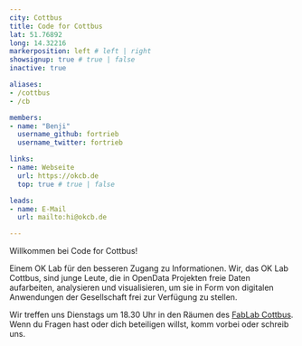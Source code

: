 ```yaml
---
city: Cottbus
title: Code for Cottbus
lat: 51.76892
long: 14.32216
markerposition: left # left | right
showsignup: true # true | false
inactive: true

aliases:
- /cottbus
- /cb

members:
- name: "Benji"
  username_github: fortrieb
  username_twitter: fortrieb

links:
- name: Webseite
  url: https://okcb.de
  top: true # true | false

leads:
- name: E-Mail
  url: mailto:hi@okcb.de

---
```


Willkommen bei Code for Cottbus!

Einem OK Lab für den besseren Zugang zu Informationen.
Wir, das OK Lab Cottbus, sind junge Leute, die in OpenData Projekten freie
Daten aufarbeiten, analysieren und visualisieren, um sie in Form von
digitalen Anwendungen der Gesellschaft frei zur Verfügung zu stellen.

Wir treffen uns Dienstags um 18.30 Uhr in den Räumen des [FabLab Cottbus](https://fablab-cottbus.de).
Wenn du Fragen hast oder dich beteiligen willst, komm vorbei oder schreib uns.
